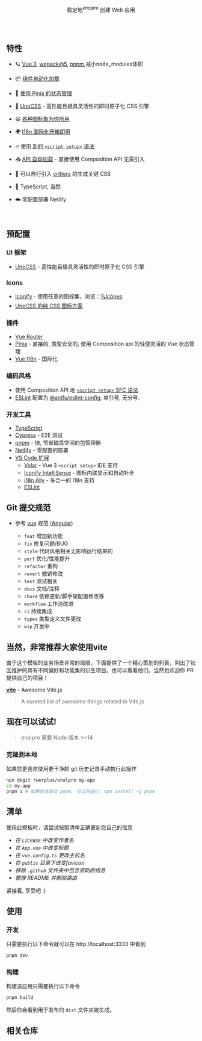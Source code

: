 <p align='center'>
稳定地<sup><em>enalpro</em></sup> 创建 Web 应用
<br> 
</p>

<br>

<br>

## 特性

- 🪐 [Vue 3](https://github.com/vuejs/vue-next), [wepack@5](https://webpack.js.org/), [pnpm](https://pnpm.js.org/),减小node_modules体积

<!-- - 🗂 [基于文件的路由](./src/pages) -->

- 📦 [组件自动化加载](./src/components)

- 🍍 [使用 Pinia 的状态管理](https://pinia.esm.dev/)

- 🎨 [UnoCSS](https://github.com/unocss/unocss) - 高性能且极具灵活性的即时原子化 CSS 引擎

- 😃 [各种图标集为你所用](https://github.com/antfu/unocss/tree/main/packages/preset-icons)

- 🌍 [I18n 国际化开箱即用](./locales)

- 🔥 使用 [新的 `<script setup>` 语法](https://github.com/vuejs/rfcs/pull/227)

- 📥 [API 自动加载](https://github.com/antfu/unplugin-auto-import) - 直接使用 Composition API 无需引入

- 🦔 可以自行引入 [critters](https://github.com/GoogleChromeLabs/critters) 的生成关键 CSS

- 🦾 TypeScript, 当然

- ☁️ 零配置部署 Netlify

<br>

## 预配置

### UI 框架

- [UnoCSS](https://github.com/antfu/unocss) - 高性能且极具灵活性的即时原子化 CSS 引擎

### Icons

- [Iconify](https://iconify.design) - 使用任意的图标集，浏览：[🔍Icônes](https://icones.netlify.app/)
- [UnoCSS 的纯 CSS 图标方案](https://github.com/antfu/unocss/tree/main/packages/preset-icons)

### 插件

- [Vue Router](https://github.com/vuejs/vue-router)
- [Pinia](https://pinia.esm.dev) - 直接的, 类型安全的, 使用 Composition api 的轻便灵活的 Vue 状态管理
- [Vue I18n](https://github.com/intlify/vue-i18n-next) - 国际化

### 编码风格

- 使用 Composition API 地 [`<script setup>` SFC 语法](https://github.com/vuejs/rfcs/pull/227)
- [ESLint](https://eslint.org/) 配置为 [@antfu/eslint-config](https://github.com/antfu/eslint-config), 单引号, 无分号.

### 开发工具
- [TypeScript](https://www.typescriptlang.org/)
- [Cypress](https://cypress.io/) - E2E 测试
- [pnpm](https://pnpm.js.org/) - 快, 节省磁盘空间的包管理器
- [Netlify](https://www.netlify.com/) - 零配置的部署
- [VS Code 扩展](./.vscode/extensions.json)
  - [Volar](https://marketplace.visualstudio.com/items?itemName=johnsoncodehk.volar) - Vue 3 `<script setup>` IDE 支持
  - [Iconify IntelliSense](https://marketplace.visualstudio.com/items?itemName=antfu.iconify) - 图标内联显示和自动补全
  - [i18n Ally](https://marketplace.visualstudio.com/items?itemName=lokalise.i18n-ally) - 多合一的 I18n 支持
  - [ESLint](https://marketplace.visualstudio.com/items?itemName=dbaeumer.vscode-eslint)

## Git 提交规范

- 参考 [vue](https://github.com/vuejs/vue/blob/dev/.github/COMMIT_CONVENTION.md) 规范 ([Angular](https://github.com/conventional-changelog/conventional-changelog/tree/master/packages/conventional-changelog-angular))

  - `feat` 增加新功能
  - `fix` 修复问题/BUG
  - `style` 代码风格相关无影响运行结果的
  - `perf` 优化/性能提升
  - `refactor` 重构
  - `revert` 撤销修改
  - `test` 测试相关
  - `docs` 文档/注释
  - `chore` 依赖更新/脚手架配置修改等
  - `workflow` 工作流改进
  - `ci` 持续集成
  - `types` 类型定义文件更改
  - `wip` 开发中


## 当然，非常推荐大家使用vite

由于这个模板的业务场景非常的局限，下面提供了一个精心策划的列表，列出了社区维护的具有不同偏好和功能集的衍生项目。也可以看看他们。当然也欢迎你 PR 提供自己的项目！

[**vite**](https://github.com/vitejs/awesome-vite#templates) - Awesome Vite.js

> A curated list of awesome things related to Vite.js


## 现在可以试试!

> enalpro 需要 Node 版本 >=14

### 克隆到本地

如果您更喜欢使用更干净的 git 历史记录手动执行此操作

```bash
npx degit rwerplus/enalpro my-app
cd my-app
pnpm i # 如果你没装过 pnpm, 可以先运行: npm install -g pnpm
```

## 清单

使用此模板时，请尝试按照清单正确更新您自己的信息

-  *在 `LICENSE` 中改变作者名*
-  *在 `App.vue` 中改变标题*
-  *在 `vue.config.ts` 更改主机名*
-  *在 `public` 目录下改变favicon*
-  *移除 `.github` 文件夹中包含资助的信息*
-  *整理 README 并删除路由*

紧接着, 享受吧 :)

## 使用

### 开发

只需要执行以下命令就可以在 http://localhost:3333 中看到

```bash
pnpm dev
```

### 构建

构建该应用只需要执行以下命令

```bash
pnpm build
```

然后你会看到用于发布的 `dist` 文件夹被生成。

## 相关仓库

<!-- ## 后台整合示例
